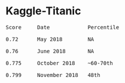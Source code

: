 # Kaggle-Titanic
<pre>
Score     Date            Percentile

0.72      May 2018        NA  

0.76      June 2018       NA    

0.775     October 2018    ~60-70th

0.799     November 2018   48th
</pre>
